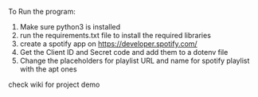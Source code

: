 To Run the program:
1) Make sure python3 is installed
2) run the requirements.txt file to install the required libraries
3) create a spotify app on https://developer.spotify.com/
4) Get the Client ID and Secret code and add them to a dotenv file
5) Change the placeholders for playlist URL and name for spotify playlist with the apt ones

check wiki for project demo
